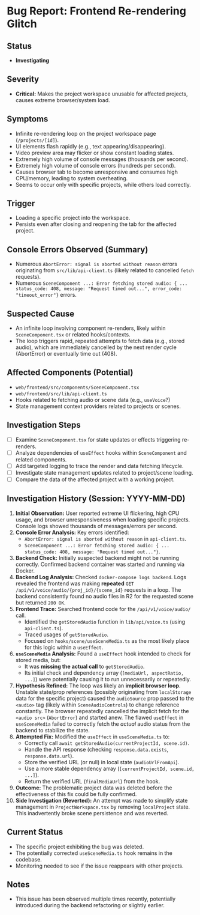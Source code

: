 # Bug Report: Frontend Re-rendering Glitch

## Status
- **Investigating**

## Severity
- **Critical:** Makes the project workspace unusable for affected projects, causes extreme browser/system load.

## Symptoms
- Infinite re-rendering loop on the project workspace page (`/projects/[id]`).
- UI elements flash rapidly (e.g., text appearing/disappearing).
- Video preview area may flicker or show constant loading states.
- Extremely high volume of console messages (thousands per second).
- Extremely high volume of console errors (hundreds per second).
- Causes browser tab to become unresponsive and consumes high CPU/memory, leading to system overheating.
- Seems to occur only with specific projects, while others load correctly.

## Trigger
- Loading a specific project into the workspace.
- Persists even after closing and reopening the tab for the affected project.

## Console Errors Observed (Summary)
- Numerous `AbortError: signal is aborted without reason` errors originating from `src/lib/api-client.ts` (likely related to cancelled `fetch` requests).
- Numerous `SceneComponent ...: Error fetching stored audio: { ... status_code: 408, message: "Request timed out...", error_code: "timeout_error"}` errors.

## Suspected Cause
- An infinite loop involving component re-renders, likely within `SceneComponent.tsx` or related hooks/contexts.
- The loop triggers rapid, repeated attempts to fetch data (e.g., stored audio), which are immediately cancelled by the next render cycle (AbortError) or eventually time out (408).

## Affected Components (Potential)
- `web/frontend/src/components/SceneComponent.tsx`
- `web/frontend/src/lib/api-client.ts`
- Hooks related to fetching audio or scene data (e.g., `useVoice`?)
- State management context providers related to projects or scenes.

## Investigation Steps
- [ ] Examine `SceneComponent.tsx` for state updates or effects triggering re-renders.
- [ ] Analyze dependencies of `useEffect` hooks within `SceneComponent` and related components.
- [ ] Add targeted logging to trace the render and data fetching lifecycle.
- [ ] Investigate state management updates related to project/scene loading.
- [ ] Compare the data of the affected project with a working project.

## Investigation History (Session: YYYY-MM-DD)

1.  **Initial Observation:** User reported extreme UI flickering, high CPU usage, and browser unresponsiveness when loading specific projects. Console logs showed thousands of messages/errors per second.
2.  **Console Error Analysis:** Key errors identified:
    *   `AbortError: signal is aborted without reason` in `api-client.ts`.
    *   `SceneComponent ...: Error fetching stored audio: { ... status_code: 408, message: "Request timed out..."}`.
3.  **Backend Check:** Initially suspected backend might not be running correctly. Confirmed backend container was started and running via Docker.
4.  **Backend Log Analysis:** Checked `docker-compose logs backend`. Logs revealed the frontend was making **repeated** `GET /api/v1/voice/audio/{proj_id}/{scene_id}` requests in a loop. The backend consistently found no audio files in R2 for the requested scene but returned `200 OK`.
5.  **Frontend Trace:** Searched frontend code for the `/api/v1/voice/audio/` call.
    *   Identified the `getStoredAudio` function in `lib/api/voice.ts` (using `api-client.ts`).
    *   Traced usages of `getStoredAudio`.
    *   Focused on `hooks/scene/useSceneMedia.ts` as the most likely place for this logic within a `useEffect`.
6.  **`useSceneMedia` Analysis:** Found a `useEffect` hook intended to check for stored media, but:
    *   It was **missing the actual call** to `getStoredAudio`.
    *   Its initial check and dependency array (`[mediaUrl, aspectRatio, ...]`) were potentially causing it to run unnecessarily or repeatedly.
7.  **Hypothesis Refined:** The loop was likely an **implicit browser loop**. Unstable state/prop references (possibly originating from `localStorage` data for the specific project) caused the `audioSource` prop passed to the `<audio>` tag (likely within `SceneAudioControls`) to change reference constantly. The browser repeatedly cancelled the implicit fetch for the `<audio src>` (`AbortError`) and started anew. The flawed `useEffect` in `useSceneMedia` failed to correctly fetch the *actual* audio status from the backend to stabilize the state.
8.  **Attempted Fix:** Modified the `useEffect` in `useSceneMedia.ts` to:
    *   Correctly call `await getStoredAudio(currentProjectId, scene.id)`.
    *   Handle the API response (checking `response.data.exists`, `response.data.url`).
    *   Store the verified URL (or null) in local state (`audioUrlFromApi`).
    *   Use a more stable dependency array (`[currentProjectId, scene.id, ...]`).
    *   Return the verified URL (`finalMediaUrl`) from the hook.
9.  **Outcome:** The problematic project data was deleted before the effectiveness of this fix could be fully confirmed.
10. **Side Investigation (Reverted):** An attempt was made to simplify state management in `ProjectWorkspace.tsx` by removing `localProject` state. This inadvertently broke scene persistence and was reverted.

## Current Status
- The specific project exhibiting the bug was deleted.
- The potentially corrected `useSceneMedia.ts` hook remains in the codebase.
- Monitoring needed to see if the issue reappears with other projects.

## Notes
- This issue has been observed multiple times recently, potentially introduced during the backend refactoring or slightly earlier. 